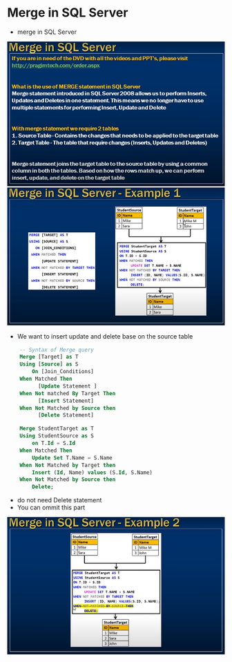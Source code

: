 # Merge in SQL Server

- merge in SQL Server 

<img src="./img/C_65.png" />

<img src="./img/C_66.png" />

- We want to insert update and delete base on the source table

```sql
    -- Syntax of Merge query 
    Merge [Target] as T
    Using [Source] as S
        On [Join_Conditions]
    When Matched Then 
          [Update Statement ]
    When Not matched By Target Then
          [Insert Statement]
    When Not Matched by Source then 
          [Delete Statement]
```

```sql
    Merge StudentTarget as T
    Using StudentSource as S
        on T.Id = S.Id
    When Matched Then
        Update Set T.Name = S.Name
    When Not Matched by Target then
        Insert (Id, Name) values (S.Id, S.Name)
    When Not Matched by Source then
        Delete;
```

- do not need Delete statement 
- You can ommit this part 
<img src="./img/C_67.png" />